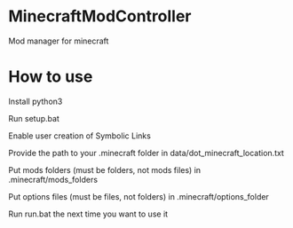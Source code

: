 # MinecraftModController
Mod manager for minecraft

# How to use
Install python3

Run setup.bat

Enable user creation of Symbolic Links

Provide the path to your .minecraft folder in data/dot_minecraft_location.txt

Put mods folders (must be folders, not mods files) in .minecraft/mods_folders

Put options files (must be files, not folders) in .minecraft/options_folder

Run run.bat the next time you want to use it
